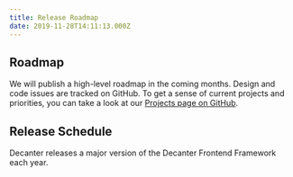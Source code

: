 ```yaml
---
title: Release Roadmap
date: 2019-11-28T14:11:13.000Z
---
```

## Roadmap

We will publish a high-level roadmap in the coming months. Design and code issues are tracked on GitHub. To get a sense of current projects and priorities, you can take a look at our [Projects page on GitHub](https://github.com/SU-SWS/decanter/projects).

## Release Schedule

Decanter releases a major version of the Decanter Frontend Framework each year.
